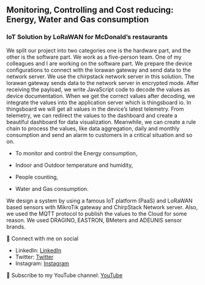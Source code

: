 ## Monitoring, Controlling and Cost reducing: Energy, Water and Gas consumption
### IoT Solution by LoRaWAN for McDonald’s restaurants

We split our project into two categories one is the hardware part, and the other is the software part. We work as a five-person team. One of my colleagues and I are working on the software part. We prepare the device configurations to connect with the lorawan gateway and send data to the network server. We use the chirpstack network server in this solution. The lorawan gateway sends data to the network server in encrypted mode. After receiving the payload, we write JavaScript code to decode the values as device documentation. When we get the correct values after decoding, we integrate the values into the application server which is thingsboard io. In thingsboard we will get all values in the device’s latest telemetry. From telemetry, we can redirect the values to the dashboard and create a beautiful dashboard for data visualization. Meanwhile, we can create a rule chain to process the values, like data aggregation, daily and monthly consumption and send an alarm to customers in a critical situation and so on.

-	To monitor and control the Energy consumption,

- Indoor and Outdoor temperature and humidity, 

- People counting, 

- Water and Gas consumption. 

We design a system by using a famous IoT platform (PaaS) and LoRaWAN based sensors with MikroTik gateway and ChirpStack Network server. 
Also, we used the MQTT protocol to publish the values to the Cloud for some reason. We used DRAGINO, EASTRON, BMeters and ADEUNIS sensor brands. 

🚩 Connect with me on social
- LinkedIn: [LinkedIn](https://www.linkedin.com/in/ariful-islam-arif-2987b51a3/)
- Twitter: [Twitter](https://twitter.com/arifulislam301)
- Instagram: [Instagram](https://www.instagram.com/ariful_mr_islam/)

🔔 Subscribe to my YouTube channel: [YouTube](https://www.youtube.com/channel/UCED68cm6nHaAlAk0h9I3yAQ)
